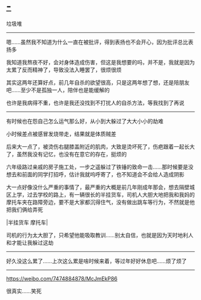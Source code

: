 # [-](https://github.com/noteMay/noteMay.github.io/issues/17)

垃圾堆

---

嗯……虽然我不知道为什么一直在被批评，得到表扬也不会开心，因为批评总比表扬多

我知道我熬夜不好，会对身体造成伤害，但这是我想要的吗，并不是，我就是因为太累了反而精神了，导致没法入睡罢了，很烦很烦

其实这两年还算好点，前几年自杀的欲望很高，只是这两年想了想，还是陪朋友吧……至少不是孤独一人，陪伴也是能缓解的

也许是我病得不重，也许是我还没找到不打扰人的自杀方法，等我找到了再说

---

有时候也在怨自己怎么运气那么好，从小到大躲过了大大小小的劫难

小时候差点被感冒发烧带走，结果就是体质贼差

后来大一点了，被烫伤右腿膝盖附近的肌肉，大致是烫坏死了，伤疤跟着一起长大了，虽然我没有记忆，也没有在意它的存在，挺烦的

六年级路过亲戚的房子施工处，一步之遥躲过了铁锤的致命一击……那时候要是没想去和前面的同学打招呼，估计我就呜呼寄了，也不知道会不会给人造成阴影

大一点好像没什么严重的事情了，最严重的大概是前几年刚成年那会，想去隔壁城区上学，过去学校的路上，有一辆很长的半挂货车，司机人大胆大地把我和我妈的摩托车夹在路障旁边，要不是大家都沉得住气，没有做出跳车等行为，不然就是他把我们俩给弄死

|半挂货车 摩托车|

司机的行为太大胆了，只希望他能吸取教训……别太自信，也就是因为天时地利人和才能让我躲过这劫

---

好久没这么累了……上次这么累是啥时候来着，等过年好好休息吧……烦了烦了

---

https://weibo.com/7474884878/McJmEkP86

很真实……笑死